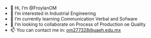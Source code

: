 - 👋 Hi, I’m @FroylanOM
- 👀 I’m interested in Industrial Engineering
- 🌱 I’m currently learning Communication Verbal and Sofware
- 💞️ I’m looking to collaborate on Process of Production oe Quality
- 📫 You can contact me in: om277328@uaeh.edu.mx

<!---
FroylanOM/FroylanOM is a ✨ special ✨ repository because its `README.md` (this file) appears on your GitHub profile.
You can click the Preview link to take a look at your changes.
--->
